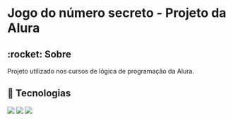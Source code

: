 <h1>Jogo do número secreto - Projeto da Alura</h1>

<h2> :rocket: Sobre</h2>
<p>Projeto utilizado nos cursos de lógica de programação da Alura.</p>

## :star2: Tecnologias
<div>
  <img src="https://img.shields.io/badge/HTML-239120?style=for-the-badge&logo=html5&logoColor=white">
  <img src="https://img.shields.io/badge/CSS-239120?&style=for-the-badge&logo=css3&logoColor=white">
  <img src="https://img.shields.io/badge/JavaScript-F7DF1E?style=for-the-badge&logo=javascript&logoColor=black">
</div>
